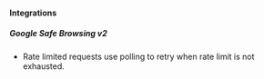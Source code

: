
#### Integrations
##### Google Safe Browsing v2
- Rate limited requests use polling to retry when rate limit is not exhausted.
